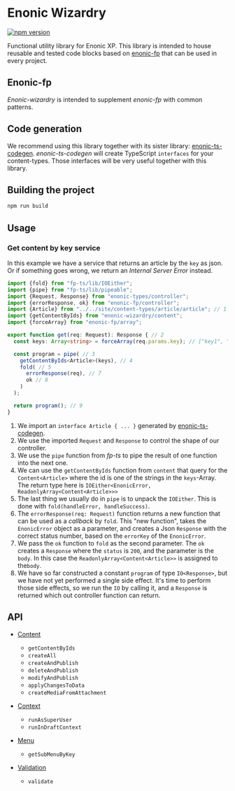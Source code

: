 # Enonic Wizardry

[![npm version](https://badge.fury.io/js/enonic-wizardry.svg)](https://badge.fury.io/js/enonic-wizardry)

Functional utility library for Enonic XP. This library is intended to house reusable and tested code blocks based on 
[enonic-fp](https://github.com/ItemConsulting/enonic-fp) that can be used in every project.

## Enonic-fp

*Enonic-wizardry* is intended to supplement *enonic-fp* with common patterns.

## Code generation

We recommend using this library together with its sister library: 
[enonic-ts-codegen](https://github.com/ItemConsulting/enonic-ts-codegen). *enonic-ts-codegen* will create TypeScript 
`interfaces` for your content-types. Those interfaces will be very useful together with this library.

## Building the project

```bash
npm run build
```

## Usage

### Get content by key service

In this example we have a service that returns an article by the `key` as json. Or if something goes wrong, we return 
an _Internal Server Error_ instead.

```typescript
import {fold} from "fp-ts/lib/IOEither";
import {pipe} from "fp-ts/lib/pipeable";
import {Request, Response} from "enonic-types/controller";
import {errorResponse, ok} from "enonic-fp/controller";
import {Article} from "../../site/content-types/article/article"; // 1
import {getContentByIds} from "enonic-wizardry/content";
import {forceArray} from "enonic-fp/array";

export function get(req: Request): Response { // 2
  const keys: Array<string> = forceArray(req.params.key); // ["key1", "key2", "key3"]

  const program = pipe( // 3
    getContentByIds<Article>(keys), // 4
    fold( // 5
      errorResponse(req), // 7
      ok // 8
    )
  );

  return program(); // 9
}

```

 1. We import an `interface Article { ... }` generated by 
    [enonic-ts-codegen](https://github.com/ItemConsulting/enonic-ts-codegen).
 2. We use the imported `Request` and `Response` to control the shape of our controller.
 3. We use the `pipe` function from *fp-ts* to pipe the result of one function into the next one.
 4. We can use the `getContentByIds` function from `content` that query for the `Content<Article>` where the id is one 
    of the strings in the `keys`-Array. The return type here is `IOEither<EnonicError, ReadonlyArray<Content<Article>>>`
 6. The last thing we usually do in `pipe` is to unpack the `IOEither`. This is done with 
    `fold(handleError, handleSuccess)`.
 7. The `errorResponse(req: Request)` function returns a new function that can be used as a _callback_ by `fold`. 
    This "new function", takes the `EnonicError` object as a parameter, and creates a Json `Response` with the correct 
    status number, based on the `errorKey` of the `EnonicError`. 
 8. We pass the `ok` function to `fold` as the second parameter. The `ok` creates a `Response` where the `status` is 
    `200`, and the parameter is the `body`. In this case the `ReadonlyArray<Content<Article>>` is assigned to the`body`.
 9. We have so far constructed a constant `program` of type `IO<Response>`, but we have not yet performed a single 
    side effect. It's time to perform those side effects, so we run the `IO` by calling it, and a `Response` is returned
    which out controller function can return.

## API

 * [Content](./src/content.ts)
   * `getContentByIds`
   * `createAll`
   * `createAndPublish`
   * `deleteAndPublish`
   * `modifyAndPublish`
   * `applyChangesToData`
   * `createMediaFromAttachment`
   
 * [Context](./src/context.ts)
   * `runAsSuperUser`
   * `runInDraftContext`
   
* [Menu](./src/menu.ts)
  * `getSubMenuByKey`
   
 * [Validation](./src/validation.ts)
   * `validate`
